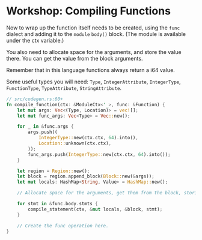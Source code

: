 # Workshop: Compiling Functions

Now to wrap up the function itself needs to be created, using the `func` dialect and adding it to the `module` `body()` block. (The module is available under the ctx variable.)

You also need to allocate space for the arguments, and store the value there. You can get the value from the block arguments.

Remember that in this language functions always return a i64 value.

Some useful types you will need: `Type`, `IntegerAttribute`, `IntegerType`, `FunctionType`, `TypeAttribute`, `StringAttribute`.

```rust
// src/codegen.rs:60+
fn compile_function(ctx: &ModuleCtx<'_>, func: &Function) {
    let mut args: Vec<(Type, Location)> = vec![];
    let mut func_args: Vec<Type> = Vec::new();

    for _ in &func.args {
        args.push((
            IntegerType::new(ctx.ctx, 64).into(),
            Location::unknown(ctx.ctx),
        ));
        func_args.push(IntegerType::new(ctx.ctx, 64).into());
    }

    let region = Region::new();
    let block = region.append_block(Block::new(&args));
    let mut locals: HashMap<String, Value> = HashMap::new();

    // Allocate space for the arguments, get them from the block, storing them and save them on locals hashmap.

    for stmt in &func.body.stmts {
        compile_statement(ctx, &mut locals, &block, stmt);
    }

    // Create the func operation here.
}
```
